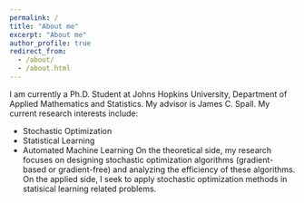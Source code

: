 ```yaml
---
permalink: /
title: "About me"
excerpt: "About me"
author_profile: true
redirect_from: 
  - /about/
  - /about.html
---
```


I am currently a Ph.D. Student at Johns Hopkins University, Department of Applied Mathematics and Statistics. My advisor is James C. Spall. My current research interests include:
 - Stochastic Optimization
 - Statistical Learning
 - Automated Machine Learning
On the theoretical side, my research focuses on designing stochastic optimization algorithms (gradient-based or gradient-free) and analyzing the efficiency of these algorithms. On the applied side, I seek to apply stochastic optimization methods in statisical learning related problems. 

